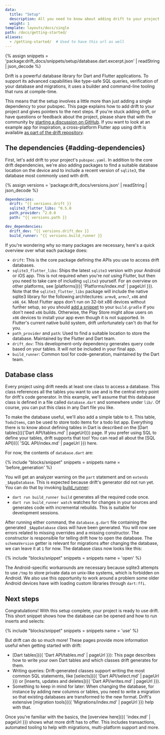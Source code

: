 ```yaml
---
data:
  title: "Setup"
  description: All you need to know about adding drift to your project.
  weight: 1
template: layouts/docs/single
path: /docs/getting-started/
aliases:
  - /getting-started/  # Used to have this url as well
---
```


{% assign snippets = 'package:drift_docs/snippets/setup/database.dart.excerpt.json' | readString | json_decode %}

Drift is a powerful database library for Dart and Flutter applications. To
support its advanced capabilities like type-safe SQL queries, verification of
your database and migrations, it uses a builder and command-line tooling that
runs at compile-time.

This means that the setup involves a little more than just adding a single
dependency to your pubspec. This page explains how to add drift to your project
and gives pointers to the next steps.
If you're stuck adding drift, or have questions or feedback about the project,
please share that with the community by [starting a discussion on GitHub](https://github.com/simolus3/drift/discussions).
If you want to look at an example app for inspiration, a cross-platform Flutter app using drift is available
[as part of the drift repository](https://github.com/simolus3/drift/tree/develop/examples/app).

## The dependencies {#adding-dependencies}

First, let's add drift to your project's `pubspec.yaml`.
In addition to the core drift dependencies, we're also adding packages to find a suitable database
location on the device and to include a recent version of `sqlite3`, the database most commonly
used with drift.

{% assign versions = 'package:drift_docs/versions.json' | readString | json_decode %}

```yaml
dependencies:
  drift: ^{{ versions.drift }}
  sqlite3_flutter_libs: ^0.5.0
  path_provider: ^2.0.0
  path: ^{{ versions.path }}

dev_dependencies:
  drift_dev: ^{{ versions.drift_dev }}
  build_runner: ^{{ versions.build_runner }}
```

If you're wondering why so many packages are necessary, here's a quick overview over what each package does:

- `drift`: This is the core package defining the APIs you use to access drift databases.
- `sqlite3_flutter_libs`: Ships the latest `sqlite3` version with your Android or iOS app. This is not required when you're _not_ using Flutter,
  but then you need to take care of including `sqlite3` yourself.
  For an overview on other platforms, see [platforms]({{ 'Platforms/index.md' | pageUrl }}).
  Note that the `sqlite3_flutter_libs` package will include the native sqlite3 library for the following
  architectures: `armv8`, `armv7`, `x86` and `x86_64`.
  Most Flutter apps don't run on 32-bit x86 devices without further setup, so you should
  [add a snippet](https://github.com/simolus3/sqlite3.dart/tree/main/sqlite3_flutter_libs#included-platforms)
  to your `build.gradle` if you don't need `x86` builds.
  Otherwise, the Play Store might allow users on `x86` devices to install your app even though it is not
  supported.
  In Flutter's current native build system, drift unfortunately can't do that for you.
- `path_provider` and `path`: Used to find a suitable location to store the database. Maintained by the Flutter and Dart team.
- `drift_dev`: This development-only dependency generates query code based on your tables. It will not be included in your final app.
- `build_runner`: Common tool for code-generation, maintained by the Dart team.

## Database class

Every project using drift needs at least one class to access a database. This class references all the
tables you want to use and is the central entry point for drift's code generator.
In this example, we'll assume that this database class is defined in a file called `database.dart` and
somewhere under `lib/`. Of course, you can put this class in any Dart file you like.

To make the database useful, we'll also add a simple table to it. This table, `TodoItems`, can be used
to store todo items for a todo list app.
Everything there is to know about defining tables in Dart is described on the [Dart tables]({{'Dart API/tables.md' | pageUrl}}) page.
If you prefer using SQL to define your tables, drift supports that too! You can read all about the [SQL API]({{ 'SQL API/index.md' | pageUrl }}) here.

For now, the contents of `database.dart` are:

{% include "blocks/snippet" snippets = snippets name = 'before_generation' %}

You will get an analyzer warning on the `part` statement and on `extends _$AppDatabase`. This is
expected because drift's generator did not run yet.
You can do that by invoking [build_runner](https://pub.dev/packages/build_runner):

 - `dart run build_runner build` generates all the required code once.
 - `dart run build_runner watch` watches for changes in your sources and generates code with
   incremental rebuilds. This is suitable for development sessions.

After running either command, the `database.g.dart` file containing the generated `_$AppDatabase`
class will have been generated.
You will now see errors related to missing overrides and a missing constructor. The constructor
is responsible for telling drift how to open the database. The `schemaVersion` getter is relevant
for migrations after changing the database, we can leave it at `1` for now. The database class
now looks like this:

{% include "blocks/snippet" snippets = snippets name = 'open' %}

The Android-specific workarounds are necessary because sqlite3 attempts to use `/tmp` to store
private data on unix-like systems, which is forbidden on Android. We also use this opportunity
to work around a problem some older Android devices have with loading custom libraries through
`dart:ffi`.

## Next steps

Congratulations! With this setup complete, your project is ready to use drift.
This short snippet shows how the database can be opened and how to run inserts and selects:

{% include "blocks/snippet" snippets = snippets name = 'use' %}

But drift can do so much more! These pages provide more information useful when getting
started with drift:

- [Dart tables]({{ 'Dart API/tables.md' | pageUrl }}): This page describes how to write your own
  Dart tables and which classes drift generates for them.
- Writing queries: Drift-generated classes support writing the most common SQL statements, like
  [selects]({{ 'Dart API/select.md' | pageUrl }}) or [inserts, updates and deletes]({{ 'Dart API/writes.md' | pageUrl }}).
- Something to keep in mind for later: When changing the database, for instance by adding new columns
  or tables, you need to write a migration so that existing databases are transformed to the new
  format. Drift's extensive [migration tools]({{ 'Migrations/index.md' | pageUrl }}) help with that.

Once you're familiar with the basics, the [overview here]({{ 'index.md' | pageUrl }}) shows what
more drift has to offer.
This includes transactions, automated tooling to help with migrations, multi-platform support
and more.
